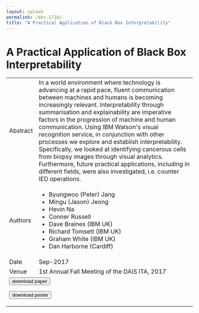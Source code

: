 ```yaml
---
layout: splash
permalink: /doc-1716/
title: "A Practical Application of Black Box Interpretability"
---
```


# A Practical Application of Black Box Interpretability

<table>
    <tbody>
    <tr>
        <td>Abstract</td>
        <td>In a world environment where technology is advancing at a rapid pace, fluent communication between machines and humans is becoming increasingly relevant. Interpretability through summarisation and explainability are imperative factors in the progression of machine and human communication. Using IBM Watson's visual recognition service, in conjunction with other processes we explore and establish interpretability. Specifically, we looked at identifying cancerous cells from biopsy images through visual analytics. Furthermore, future practical applications, including in different fields, were also investigated, i.e. counter IED operations.</td>
    </tr>
    <tr>
        <td>Authors</td>
        <td>
            <ul>
                <li>Byungwoo (Peter) Jang</li>
                <li>Mingu (Jason) Jeong</li>
                <li>Hevin Na</li>
                <li>Conner Russell</li>
                <li>Dave Braines (IBM UK)</li>
                <li>Richard Tomsett (IBM UK)</li>
                <li>Graham White (IBM UK)</li>
                <li>Dan Harborne (Cardiff)</li>
            </ul>
        </td>
    </tr>
    <tr>
        <td>Date</td>
        <td>Sep-2017</td>
    </tr>
    <tr>
        <td>Venue</td>
        <td>1st Annual Fall Meeting of the DAIS ITA, 2017</td>
    </tr>
        <tr>
            <td colspan="2">
                <form method="get" action="https://ibm.box.com/v/doc-1716-paper">
                    <button type="submit">download paper</button>
                </form>
                <form method="get" action="https://ibm.box.com/v/doc-1716-poster">
                    <button type="submit">download poster</button>
                </form>
            </td>
        </tr>
    </tbody>
</table>
